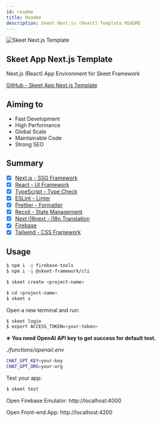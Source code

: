 ```yaml
---
id: readme
title: Readme
description: Skeet Next.js (React) Template README
---
```


![Skeet Next.js Template](https://storage.googleapis.com/skeet-assets/imgs/samples/WebAppBoilerplate.png)

## Skeet App Next.js Template

Next.js (React) App Environment for Skeet Framework

[GitHub - Skeet App Next.js Template](https://github.com/elsoul/skeet-next)

## Aiming to

- Fast Development
- High Performance
- Global Scale
- Maintainable Code
- Strong SEO

## Summary

- [x] [Next.js - SSG Framework](https://nextjs.org/)
- [x] [React - UI Framework](https://reactjs.org/)
- [x] [TypeScript - Type Check](https://www.typescriptlang.org/)
- [x] [ESLint - Linter](https://eslint.org/)
- [x] [Prettier - Formatter](https://prettier.io/)
- [x] [Recoil - State Management](https://recoiljs.org/)
- [x] [Next i18next - i18n Translation](https://github.com/isaachinman/next-i18next)
- [x] [Firebase](https://firebase.google.com/)
- [x] [Tailwind - CSS Framework](https://tailwindcss.com/)

## Usage

```bash
$ npm i -g firebase-tools
$ npm i -g @skeet-framework/cli
```

```bash
$ skeet create <project-name>
```

```bash
$ cd <project-name>
$ skeet s
```

Open a new terminal and run:

```bash
$ skeet login
$ export ACCESS_TOKEN=<your-token>
```

**※ You need OpenAI API key to get success for default test.**

_./functions/openai/.env_

```bash
CHAT_GPT_KEY=your-key
CHAT_GPT_ORG=your-org
```

Test your app:

```bash
$ skeet test
```

Open Firebase Emulator: http://localhost:4000

Open Front-end App: http://localhost:4200
